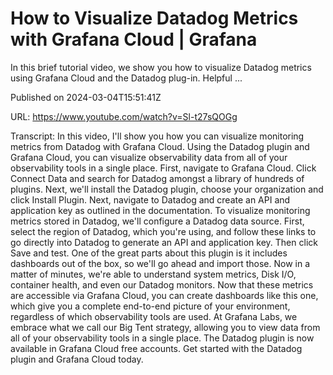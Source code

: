 # How to Visualize Datadog Metrics with Grafana Cloud | Grafana

In this brief tutorial video, we show you how to visualize Datadog metrics using Grafana Cloud and the Datadog plug-in. Helpful ...

Published on 2024-03-04T15:51:41Z

URL: https://www.youtube.com/watch?v=Sl-t27sQOGg

Transcript: In this video, I'll show you how you can
visualize monitoring metrics
from Datadog with Grafana Cloud. Using the Datadog
plugin and Grafana Cloud, you can visualize observability data
from all of your observability tools in a single place. First,
navigate to Grafana Cloud. Click Connect Data and search for
Datadog amongst a library of hundreds of plugins. Next, we'll
install the Datadog plugin, choose your organization and
click Install Plugin. Next, navigate to Datadog and create an API
and application key as outlined in the documentation. To visualize
monitoring metrics stored in Datadog, we'll configure a Datadog data source.
First, select the region of Datadog, which you're using, and follow these links to go directly
into Datadog to generate an API and application key. Then click Save and test. One of the great parts about this plugin
is it includes dashboards out of the box, so we'll go ahead and import those. Now in a matter of minutes, we're
able to understand system metrics, Disk I/O, container health,
and even our Datadog monitors. Now that these metrics are
accessible via Grafana Cloud, you can create dashboards like this one, which give you a complete end-to-end
picture of your environment, regardless of which observability
tools are used. At Grafana Labs, we embrace what we call
our Big Tent strategy, allowing you to view data from all of
your observability tools in a single place. The Datadog plugin is now
available in Grafana Cloud free accounts. Get started with the Datadog
plugin and Grafana Cloud today.

